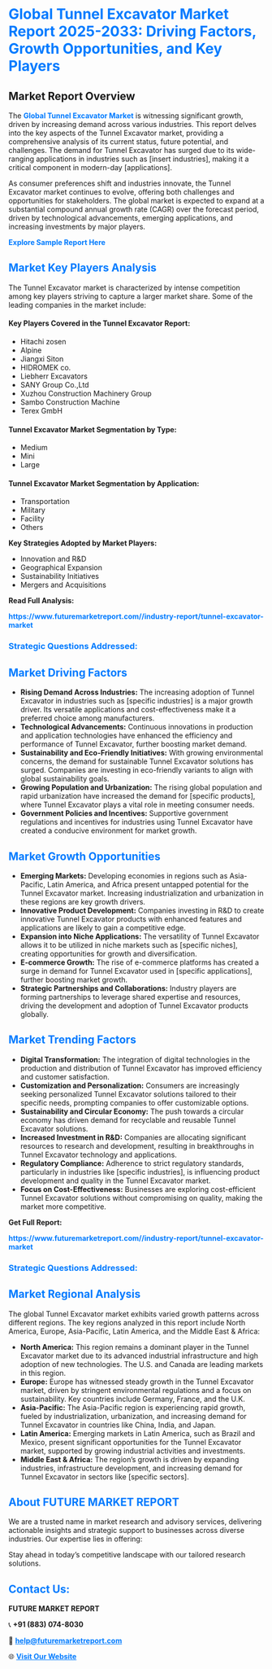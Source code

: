 <h1 style="color: #007BFF;">Global Tunnel Excavator Market Report 2025-2033: Driving Factors, Growth Opportunities, and Key Players</h1>

<section id="overview">
<h2>Market Report Overview</h2>
<p>The <a href="https://www.futuremarketreport.com//industry-report/tunnel-excavator-market" style="color: #007BFF; text-decoration: none;"><strong>Global Tunnel Excavator Market</strong></a> is witnessing significant growth, driven by increasing demand across various industries. This report delves into the key aspects of the Tunnel Excavator market, providing a comprehensive analysis of its current status, future potential, and challenges. The demand for Tunnel Excavator has surged due to its wide-ranging applications in industries such as [insert industries], making it a critical component in modern-day [applications].</p>
<p>As consumer preferences shift and industries innovate, the Tunnel Excavator market continues to evolve, offering both challenges and opportunities for stakeholders. The global market is expected to expand at a substantial compound annual growth rate (CAGR) over the forecast period, driven by technological advancements, emerging applications, and increasing investments by major players.</p>
</section>

<section id="overview">
<p><a href="https://www.futuremarketreport.com//request-sample/reportId=52804" style="color: #007BFF; text-decoration: none;"><strong>Explore Sample Report Here</strong></a></p>
</section>

<section id="key-players">
<h2 style="color: #007BFF;">Market Key Players Analysis</h2>
<p>The Tunnel Excavator market is characterized by intense competition among key players striving to capture a larger market share. Some of the leading companies in the market include:</p>
<h4>Key Players Covered in the Tunnel Excavator Report:</h4>
<ul><li>Hitachi zosen</li><li>Alpine</li><li>Jiangxi Siton</li><li>HIDROMEK co.</li><li>Liebherr Excavators</li><li>SANY Group Co.,Ltd</li><li>Xuzhou Construction Machinery Group</li><li>Sambo Construction Machine</li><li>Terex GmbH</li></ul>
<h4>Tunnel Excavator Market Segmentation by Type:</h4>
<ul><li>Medium</li><li>Mini</li><li>Large</li></ul>

<h4>Tunnel Excavator Market Segmentation by Application:</h4>
<ul><li>Transportation</li><li>Military</li><li>Facility</li><li>Others</li></ul>
<p><strong>Key Strategies Adopted by Market Players:</strong></p>
<ul>
<li>Innovation and R&D</li>
<li>Geographical Expansion</li>
<li>Sustainability Initiatives</li>
<li>Mergers and Acquisitions</li>
</ul>
</section>

<section>
<p><strong>Read Full Analysis: </strong></p><a href="https://www.futuremarketreport.com//industry-report/tunnel-excavator-market" style="color: #007BFF; text-decoration: none;"><strong>https://www.futuremarketreport.com//industry-report/tunnel-excavator-market</strong></a>
<h3 style="color: #007BFF;">Strategic Questions Addressed:</h3>
</section>

<section id="driving-factors">
<h2 style="color: #007BFF;">Market Driving Factors</h2>
<ul>
<li><strong>Rising Demand Across Industries:</strong> The increasing adoption of Tunnel Excavator in industries such as [specific industries] is a major growth driver. Its versatile applications and cost-effectiveness make it a preferred choice among manufacturers.</li>
<li><strong>Technological Advancements:</strong> Continuous innovations in production and application technologies have enhanced the efficiency and performance of Tunnel Excavator, further boosting market demand.</li>
<li><strong>Sustainability and Eco-Friendly Initiatives:</strong> With growing environmental concerns, the demand for sustainable Tunnel Excavator solutions has surged. Companies are investing in eco-friendly variants to align with global sustainability goals.</li>
<li><strong>Growing Population and Urbanization:</strong> The rising global population and rapid urbanization have increased the demand for [specific products], where Tunnel Excavator plays a vital role in meeting consumer needs.</li>
<li><strong>Government Policies and Incentives:</strong> Supportive government regulations and incentives for industries using Tunnel Excavator have created a conducive environment for market growth.</li>
</ul>
</section>

<section id="growth-opportunities">
<h2 style="color: #007BFF;">Market Growth Opportunities</h2>
<ul>
<li><strong>Emerging Markets:</strong> Developing economies in regions such as Asia-Pacific, Latin America, and Africa present untapped potential for the Tunnel Excavator market. Increasing industrialization and urbanization in these regions are key growth drivers.</li>
<li><strong>Innovative Product Development:</strong> Companies investing in R&D to create innovative Tunnel Excavator products with enhanced features and applications are likely to gain a competitive edge.</li>
<li><strong>Expansion into Niche Applications:</strong> The versatility of Tunnel Excavator allows it to be utilized in niche markets such as [specific niches], creating opportunities for growth and diversification.</li>
<li><strong>E-commerce Growth:</strong> The rise of e-commerce platforms has created a surge in demand for Tunnel Excavator used in [specific applications], further boosting market growth.</li>
<li><strong>Strategic Partnerships and Collaborations:</strong> Industry players are forming partnerships to leverage shared expertise and resources, driving the development and adoption of Tunnel Excavator products globally.</li>
</ul>
</section>

<section id="trending-factors">
<h2 style="color: #007BFF;">Market Trending Factors</h2>
<ul>
<li><strong>Digital Transformation:</strong> The integration of digital technologies in the production and distribution of Tunnel Excavator has improved efficiency and customer satisfaction.</li>
<li><strong>Customization and Personalization:</strong> Consumers are increasingly seeking personalized Tunnel Excavator solutions tailored to their specific needs, prompting companies to offer customizable options.</li>
<li><strong>Sustainability and Circular Economy:</strong> The push towards a circular economy has driven demand for recyclable and reusable Tunnel Excavator solutions.</li>
<li><strong>Increased Investment in R&D:</strong> Companies are allocating significant resources to research and development, resulting in breakthroughs in Tunnel Excavator technology and applications.</li>
<li><strong>Regulatory Compliance:</strong> Adherence to strict regulatory standards, particularly in industries like [specific industries], is influencing product development and quality in the Tunnel Excavator market.</li>
<li><strong>Focus on Cost-Effectiveness:</strong> Businesses are exploring cost-efficient Tunnel Excavator solutions without compromising on quality, making the market more competitive.</li>
</ul>
</section>

<section>
<p><strong>Get Full Report: </strong></p><a href="https://www.futuremarketreport.com//industry-report/tunnel-excavator-market" style="color: #007BFF; text-decoration: none;"><strong>https://www.futuremarketreport.com//industry-report/tunnel-excavator-market</strong></a>
<h3 style="color: #007BFF;">Strategic Questions Addressed:</h3>
</section>


<section id="regional-analysis">
<h2 style="color: #007BFF;">Market Regional Analysis</h2>
<p>The global Tunnel Excavator market exhibits varied growth patterns across different regions. The key regions analyzed in this report include North America, Europe, Asia-Pacific, Latin America, and the Middle East & Africa:</p>
<ul>
<li><strong>North America:</strong> This region remains a dominant player in the Tunnel Excavator market due to its advanced industrial infrastructure and high adoption of new technologies. The U.S. and Canada are leading markets in this region.</li>
<li><strong>Europe:</strong> Europe has witnessed steady growth in the Tunnel Excavator market, driven by stringent environmental regulations and a focus on sustainability. Key countries include Germany, France, and the U.K.</li>
<li><strong>Asia-Pacific:</strong> The Asia-Pacific region is experiencing rapid growth, fueled by industrialization, urbanization, and increasing demand for Tunnel Excavator in countries like China, India, and Japan.</li>
<li><strong>Latin America:</strong> Emerging markets in Latin America, such as Brazil and Mexico, present significant opportunities for the Tunnel Excavator market, supported by growing industrial activities and investments.</li>
<li><strong>Middle East & Africa:</strong> The region’s growth is driven by expanding industries, infrastructure development, and increasing demand for Tunnel Excavator in sectors like [specific sectors].</li>
</ul>
</section>

<footer>
<h2 style="color: #007BFF;">About FUTURE MARKET REPORT</h2>
<p>We are a trusted name in market research and advisory services, delivering actionable insights and strategic support to businesses across diverse industries. Our expertise lies in offering:</p>

<p>Stay ahead in today’s competitive landscape with our tailored research solutions.</p>

<h2 style="color: #007BFF;">Contact Us:</h2>
<p><strong>FUTURE MARKET REPORT</strong></p>
<p>📞 <strong>+91 (883) 074-8030</strong></p>
<p>📧 <strong><a href="mailto:help@futuremarketreport.com" style="color: #007BFF;">help@futuremarketreport.com</a></strong></p>
<p>🌐 <strong><a href="https://www.futuremarketreport.com/" style="color: #007BFF;">Visit Our Website</a></strong></p>
</footer>